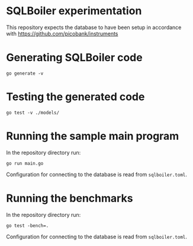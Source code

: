 # SQLBoiler experimentation

This repository expects the database to have been setup in accordance
with https://github.com/picobank/instruments

# Generating SQLBoiler code

    go generate -v

# Testing the generated code

    go test -v ./models/

# Running the sample main program

In the repository directory run:

    go run main.go

Configuration for connecting to the database is read from `sqlboiler.toml`.

# Running the benchmarks

In the repository directory run:

    go test -bench=.

Configuration for connecting to the database is read from `sqlboiler.toml`.
    